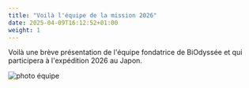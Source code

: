 ```yaml
---
title: "Voilà l'équipe de la mission 2026"
date: 2025-04-09T16:12:52+01:00
weight: 1
---
```


Voilà une brève présentation de l'équipe fondatrice de BiOdyssée et qui participera à l'expédition 2026 au Japon.

![photo équipe](/images/nous.jpg)